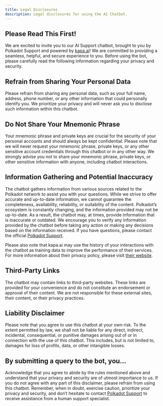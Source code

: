 ```yaml
---
title: Legal Disclosures
description: Legal disclosures for using the AI Chatbot.
---
```


## Please Read This First!

We are excited to invite you to our AI Support chatbot, brought to you by Polkadot Support and powered by [kapa.ai](https://www.kapa.ai/)! We are committed to providing a seamless, helpful, and secure experience to you. Before using the bot, please carefully read the following information regarding your privacy and security.

## Refrain from Sharing Your Personal Data

Please refrain from sharing any personal data, such as your full name, address, phone number, or any other information that could personally identify you. We prioritize your privacy and will never ask you to disclose such information within this chatbot.

## Do Not Share Your Mnemonic Phrase

Your mnemonic phrase and private keys are crucial for the security of your personal accounts and should always be kept confidential. Please note that we will never request your mnemonic phrase, private keys, or any other sensitive account credentials through this chatbot or in any other way. We strongly advise you not to share your mnemonic phrase, private keys, or other sensitive information with anyone, including chatbot interactions.

## Information Gathering and Potential Inaccuracy

The chatbot gathers information from various sources related to the Polkadot network to assist you with your questions. While we strive to offer accurate and up-to-date information, we cannot guarantee the completeness, availability, reliability, or suitability of the content. Polkadot’s ecosystem is constantly changing, and the information provided may not be up-to-date. As a result, the chatbot may, at times, provide information that is inaccurate or outdated. We encourage you to verify any information provided by the chatbot before taking any action or making any decisions based on the information received. If you have questions, please contact the official [Polkadot Support](https://support.polkadot.network/support/tickets/new).

Please also note that kapa.ai may use the history of your interactions with the chatbot as training data to improve the performance of their services. For more information about their privacy policy, please visit [their website](https://www.kapa.ai/content/privacy-policy).

## Third-Party Links

The chatbot may contain links to third-party websites. These links are provided for your convenience and do not constitute an endorsement or approval of their content. We are not responsible for these external sites, their content, or their privacy practices.

## Liability Disclaimer

Please note that you agree to use this chatbot at your own risk. To the extent permitted by law, we shall not be liable for any direct, indirect, incidental, consequential, or punitive damages arising out of or in connection with the use of this chatbot. This includes, but is not limited to, damages for loss of profits, data, or other intangible losses.

## By submitting a query to the bot, you…

Acknowledge that you agree to abide by the rules mentioned above and understand that your privacy and security are of utmost importance to us. If you do not agree with any part of this disclaimer, please refrain from using this chatbot. Remember, when in doubt, exercise caution, prioritize your privacy and security, and don’t hesitate to contact [Polkadot Support](https://support.polkadot.network/support/tickets/new) to receive assistance from a human support specialist.

